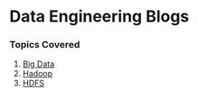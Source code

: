 # Data Engineering Blogs 

### Topics Covered 

1. [Big Data](https://github.com/elecsomk10/Blogs/blob/master/Topics/Big%20Data.md)
2. [Hadoop](https://github.com/elecsomk10/Blogs/blob/master/Topics/Hadoop.md)
3. [HDFS](https://github.com/elecsomk10/Blogs/blob/master/Topics/HDFS.md)
